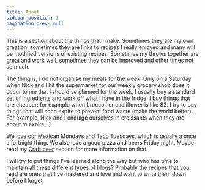 ```yaml
---
title: About
sidebar_position: 1
pagination_prev: null
---
```


This is a section about the things that I make. Sometimes they are my own creation, sometimes they are links to recipes I really enjoyed and many will be modified versions of existing recipes. Sometimes my throws together are great and work well, sometimes they can be improved and other times not so much.

The thing is, I do not organise my meals for the week. Only on a Saturday when Nick and I hit the supermarket for our weekly grocery shop does it occur to me that I should've planned for the week. I usually buy a standard set of ingredients and work off what I have in the fridge. I buy things that are cheaper: for example when broccoli or cauliflower is like $2. I try to buy things that will soon expire to prevent food waste (make the world better). For example, Nick and I endulge ourselves in croissants when they are about to expire. :) 

We love our Mexican Mondays and Taco Tuesdays, which is usually a once a fortnight thing. We also love a good pizza and beers Friday night. Maybe read my [Craft beer](/docs/life/food-and-drink/craft-beer/index.md) section for more information on that. 

I will try to put things I've learned along the way but who has time to maintain all these different types of blogs? Probably the recipes that you read are ones that I've mastered and love and want to write them down before I forget. 